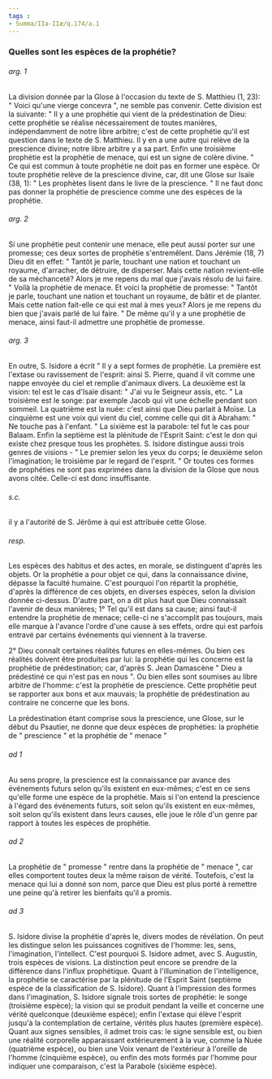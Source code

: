 ```yaml
---
tags : 
- Summa/IIa-IIæ/q.174/a.1
---
```


### Quelles sont les espèces de la prophétie?

###### arg. 1
La division donnée par la Glose à l'occasion du texte de S. Matthieu (1, 23): " Voici qu'une vierge concevra ", ne semble pas convenir. Cette division est la suivante: " Il y a une prophétie qui vient de la prédestination de Dieu: cette prophétie se réalise nécessairement de toutes manières, indépendamment de notre libre arbitre; c'est de cette prophétie qu'il est question dans le texte de S. Matthieu. Il y en a une autre qui relève de la prescience divine; notre libre arbitre y a sa part. Enfin une troisième prophétie est la prophétie de menace, qui est un signe de colère divine. " Ce qui est commun à toute prophétie ne doit pas en former une espèce. Or toute prophétie relève de la prescience divine, car, dit une Glose sur Isaïe (38, 1): " Les prophètes lisent dans le livre de la prescience. " Il ne faut donc pas donner la prophétie de prescience comme une des espèces de la prophétie. 

###### arg. 2
Si une prophétie peut contenir une menace, elle peut aussi porter sur une promesse; ces deux sortes de prophétie s'entremêlent. Dans Jérémie (18, 7) Dieu dit en effet: " Tantôt je parle, touchant une nation et touchant un royaume, d'arracher, de détruire, de disperser. Mais cette nation revient-elle de sa méchanceté? Alors je me repens du mal que j'avais résolu de lui faire. " Voilà la prophétie de menace. Et voici la prophétie de promesse: " Tantôt je parle, touchant une nation et touchant un royaume, de bâtir et de planter. Mais cette nation fait-elle ce qui est mal à mes yeux? Alors je me repens du bien que j'avais parlé de lui faire. " De même qu'il y a une prophétie de menace, ainsi faut-il admettre une prophétie de promesse. 

###### arg. 3
En outre, S. Isidore a écrit " Il y a sept formes de prophétie. La première est l'extase ou ravissement de l'esprit: ainsi S. Pierre, quand il vit comme une nappe envoyée du ciel et remplie d'animaux divers. La deuxième est la vision: tel est le cas d'Isaïe disant: " J'ai vu le Seigneur assis, etc. " La troisième est le songe: par exemple Jacob qui vit une échelle pendant son sommeil. La quatrième est la nuée: c'est ainsi que Dieu parlait à Moïse. La cinquième est une voix qui vient du ciel, comme celle qui dit à Abraham: " Ne touche pas à l'enfant. " La sixième est la parabole: tel fut le cas pour Balaam. Enfin la septième est la plénitude de l'Esprit Saint: c'est le don qui existe chez presque tous les prophètes. S. Isidore distingue aussi trois genres de visions - " Le premier selon les yeux du corps; le deuxième selon l'imagination; le troisième par le regard de l'esprit. " Or toutes ces formes de prophéties ne sont pas exprimées dans la division de la Glose que nous avons citée. Celle-ci est donc insuffisante. 

###### s.c.
il y a l'autorité de S. Jérôme à qui est attribuée cette Glose. 

###### resp.
Les espèces des habitus et des actes, en morale, se distinguent d'après les objets. Or la prophétie a pour objet ce qui, dans la connaissance divine, dépasse la faculté humaine. C'est pourquoi l'on répartit la prophétie, d'après la différence de ces objets, en diverses espèces, selon la division donnée ci-dessus. D'autre part, on a dit plus haut que Dieu connaissait l'avenir de deux manières; 1° Tel qu'il est dans sa cause; ainsi faut-il entendre la prophétie de menace; celle-ci ne s'accomplit pas toujours, mais elle marque à l'avance l'ordre d'une cause à ses effets, ordre qui est parfois entravé par certains événements qui viennent à la traverse. 

2° Dieu connaît certaines réalités futures en elles-mêmes. Ou bien ces réalités doivent être produites par lui: la prophétie qui les concerne est la prophétie de prédestination; car, d'après S. Jean Damascène " Dieu a prédestiné ce qui n'est pas en nous ". Ou bien elles sont soumises au libre arbitre de l'homme: c'est la prophétie de prescience. Cette prophétie peut se rapporter aux bons et aux mauvais; la prophétie de prédestination au contraire ne concerne que les bons. 

La prédestination étant comprise sous la prescience, une Glose, sur le début du Psautier, ne donne que deux espèces de prophéties: la prophétie de " prescience " et la prophétie de " menace " 

###### ad 1
Au sens propre, la prescience est la connaissance par avance des événements futurs selon qu'ils existent en eux-mêmes; c'est en ce sens qu'elle forme une espèce de la prophétie. Mais si l'on entend la prescience à l'égard des événements futurs, soit selon qu'ils existent en eux-mêmes, soit selon qu'ils existent dans leurs causes, elle joue le rôle d'un genre par rapport à toutes les espèces de prophétie. 

###### ad 2
La prophétie de " promesse " rentre dans la prophétie de " menace ", car elles comportent toutes deux la même raison de vérité. Toutefois, c'est la menace qui lui a donné son nom, parce que Dieu est plus porté à remettre une peine qu'à retirer les bienfaits qu'il a promis. 

###### ad 3
S. Isidore divise la prophétie d'après le, divers modes de révélation. On peut les distingue selon les puissances cognitives de l'homme: les, sens, l'imagination, l'intellect. C'est pourquoi S. Isidore admet, avec S. Augustin, trois espèces de visions. La distinction peut encore se prendre de la différence dans l'influx prophétique. Quant à l'illumination de l'intelligence, la prophétie se caractérise par la plénitude de l'Esprit Saint (septième espèce de la classification de S. Isidore). Quant à l'impression des formes dans l'imagination, S. Isidore signale trois sortes de prophétie: le songe (troisième espèce); la vision qui se produit pendant la veille et concerne une vérité quelconque (deuxième espèce); enfin l'extase qui élève l'esprit jusqu'à la contemplation de certaine, vérités plus hautes (première espèce). Quant aux signes sensibles, il admet trois cas: le signe sensible est, ou bien une réalité corporelle apparaissant extérieurement à la vue, comme la Nuée (quatrième espèce), ou bien une Voix venant de l'extérieur à l'oreille de l'homme (cinquième espèce), ou enfin des mots formés par l'homme pour indiquer une comparaison, c'est la Parabole (sixième espèce). 

